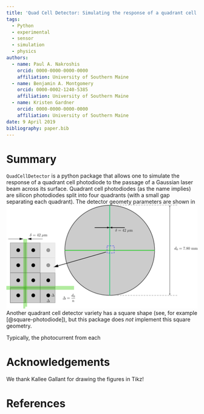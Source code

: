 ```yaml
---
title: 'Quad Cell Detector: Simulating the response of a quadrant cell photodiode to the passage of a gaussian beam'
tags:
  - Python
  - experimental
  - sensor
  - simulation
  - physics
authors:
  - name: Paul A. Nakroshis
	orcid: 0000-0000-0000-0000
	affiliation: University of Southern Maine
  - name: Benjamin A. Montgomery
	orcid: 0000-0002-1240-5385
	affiliation: University of Southern Maine
  - name: Kristen Gardner 
    orcid: 0000-0000-0000-0000
	affiliation: University of Southern Maine
date: 9 April 2019
bibliography: paper.bib
---
```


# Summary

`QuadCellDetector` is a python package that allows one to simulate the response of a quadrant cell photodiode to the passage of a Gaussian laser beam across its surface. Quadrant cell photodiodes (as the name implies) are silicon photodiodes split into four quadrants (with a small gap separating each quadrant). The detector geomety parameters are shown in ![Figure 1.](geometry.png) Another quadrant cell detector variety has a square shape (see, for example [@square-photodiode]), but this package does *not* implement this square geometry. 

Typically, the photocurrent from each 


# Acknowledgements

We thank Kallee Gallant for drawing the figures in Tikz! 


# References
